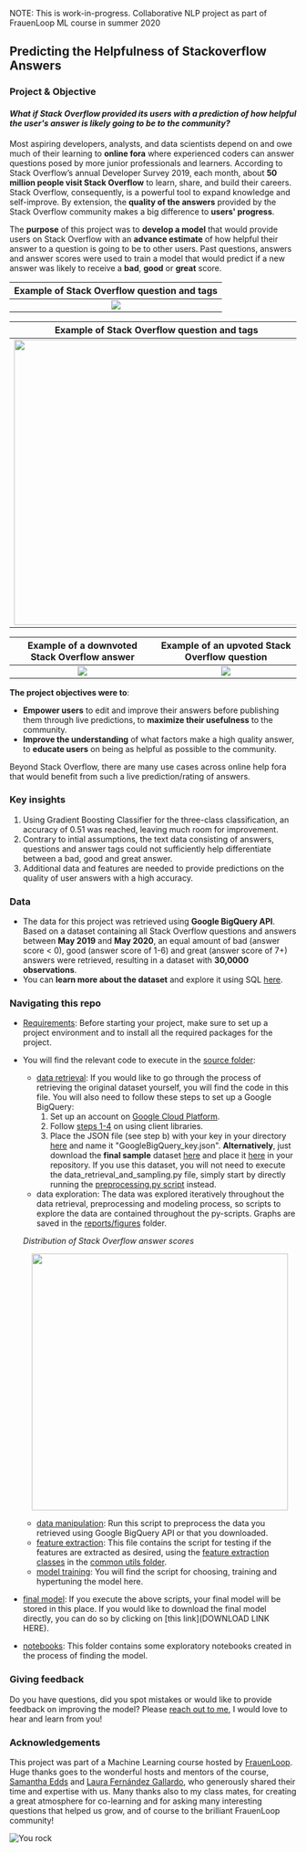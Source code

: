 NOTE: This is work-in-progress. Collaborative NLP project as part of FrauenLoop ML course in summer 2020

## Predicting the Helpfulness of Stackoverflow Answers

### Project & Objective

#### *What if Stack Overflow provided its users with a prediction of how helpful the user's answer is likely going to be to the community?*

Most aspiring developers, analysts, and data scientists depend on and owe much of their learning to **online fora** where experienced coders can answer questions posed by more junior professionals and learners. According to Stack Overflow’s annual Developer Survey 2019, each month, about **50 million people visit Stack Overflow** to learn, share, and build their careers. Stack Overflow, consequently, is a powerful tool to expand knowledge and self-improve. By extension, the **quality of the answers** provided by the Stack Overflow community makes a big difference to **users' progress**. 

The **purpose** of this project was to **develop a model** that would provide users on Stack Overflow with an **advance estimate** of how helpful their answer to a question is going to be to other users. Past questions, answers and answer scores were used to train a model that would predict if a new answer was likely to receive a **bad**, **good** or **great** score. 

Example of Stack Overflow question and tags |
:-------------------------:|
![](https://raw.githubusercontent.com/HDMax93/Predicting-Helpfulness-Of-Stackoverflow-Answers/master/reports/figures/StackOverflow_Question_Tag.jpg) |


Example of Stack Overflow question and tags |
:-------------------------:|
<img src="https://raw.githubusercontent.com/HDMax93/Predicting-Helpfulness-Of-Stackoverflow-Answers/master/reports/figures/StackOverflow_Question_Tag.jpg" width="500"/> |


Example of a downvoted Stack Overflow answer | Example of an upvoted Stack Overflow question
:-------------------------:|:-------------------------:
![](https://raw.githubusercontent.com/HDMax93/Predicting-Helpfulness-Of-Stackoverflow-Answers/master/reports/figures/StackOverflow_BadQuestion.png)  |  ![](https://raw.githubusercontent.com/HDMax93/Predicting-Helpfulness-Of-Stackoverflow-Answers/master/reports/figures/StackOverflow_GoodAnswer.jpg)

**The project objectives were to**:

- **Empower users** to edit and improve their answers before publishing them through live predictions, to **maximize their usefulness** to the community.
- **Improve the understanding** of what factors make a high quality answer, to **educate users** on being as helpful as possible to the community.

Beyond Stack Overflow, there are many use cases across online help fora that would benefit from such a live prediction/rating of answers.

### Key insights

1. Using Gradient Boosting Classifier for the three-class classification, an accuracy of 0.51 was reached, leaving much room for improvement.
2. Contrary to intial assumptions, the text data consisting of answers, questions and answer tags could not sufficiently help differentiate between a bad, good and great answer.
3. Additional data and features are needed to provide predictions on the quality of user answers with a high accuracy.

### Data

- The data for this project was retrieved using **Google BigQuery API**. Based on a dataset containing all Stack Overflow questions and answers between **May 2019** and **May 2020**, an equal amount of bad (answer score < 0), good (answer score of 1-6) and great (answer score of 7+) answers were retrieved, resulting in a dataset with **30,0000 observations**.
- You can **learn more about the dataset** and explore it using SQL [here](https://console.cloud.google.com/marketplace/product/stack-exchange/stack-overflow?project=frauenloop-nlp-2020&folder=&organizationId=). 

### Navigating this repo

- [Requirements](https://github.com/HDMax93/Predicting-Helpfulness-Of-Stackoverflow-Answers/blob/master/requirements.txt): Before starting your project, make sure to set up a project environment and to install all the required packages for the project. 
- You will find the relevant code to execute in the [source folder](src/):
    - [data retrieval](src/data_retrieval_and_sampling.py): If you would like to go through the process of retrieving the original dataset yourself, you will find the code in this file. You will also need to follow these steps to set up a Google BigQuery:
        1. Set up an account on [Google Cloud Platform](https://console.cloud.google.com/).
        2. Follow [steps 1-4](https://cloud.google.com/bigquery/docs/quickstarts/quickstart-client-libraries#client-libraries-install-python) on using client libraries.
        3. Place the JSON file (see step b) with your key in your directory [here](data/raw) and name it "GoogleBigQuery_key.json".
    **Alternatively**, just download the **final sample** dataset [here](https://drive.google.com/file/d/1ve6gzOKgJhdESAv2MLImbqZRi4VsSL5q/view?usp=sharing) and place it [here](data/raw) in your repository. If you use this dataset, you will not need to execute the data_retrieval_and_sampling.py file, simply start by directly running the [preprocessing.py script](src/preprocessing.py) instead.
    - data exploration: The data was explored iteratively throughout the data retrieval, preprocessing and modeling process, so scripts to explore the data are contained throughout the py-scripts. Graphs are saved in the [reports/figures](reports/figures) folder.

    *Distribution of Stack Overflow answer scores*
    <p align="center">
    <img src="https://raw.githubusercontent.com/HDMax93/Predicting-Helpfulness-Of-Stackoverflow-Answers/master/reports/figures/stackoverflow_answerscore_distribution.png" width="450"/> </p>
    
    
    - [data manipulation](src/preprocessing.py): Run this script to preprocess the data you retrieved using Google BigQuery API or that you downloaded.
    - [feature extraction](src/feature_extraction.py): This file contains the script for testing if the features are extracted as desired, using the [feature extraction classes](src/common_utils/feature_helpers) in the [common utils folder](src/common_utils).
    - [model training](src/modeling.py): You will find the script for choosing, training and hypertuning the model here.
- [final model](models): If you execute the above scripts, your final model will be stored in this place. If you would like to download the final model directly, you can do so by clicking on [this link](DOWNLOAD LINK HERE).
- [notebooks](notebooks): This folder contains some exploratory notebooks created in the process of finding the model.

### Giving feedback

Do you have questions, did you spot mistakes or would like to provide feedback on improving the model? Please [reach out to me](mailto:henriekemax@googlemail.com?subject=[Feedback-On-GitHub-Stackoverflow-Project]), I would love to hear and learn from you!

### Acknowledgements 

This project was part of a Machine Learning course hosted by [FrauenLoop](https://www.frauenloop.org/).
Huge thanks goes to the wonderful hosts and mentors of the course, [Samantha Edds](https://github.com/samanthaedds) and [Laura Fernández Gallardo](https://github.com/laufergall), who generously shared their time and expertise with us.
Many thanks also to my class mates, for creating a great atmosphere for co-learning and for asking many interesting questions that helped us grow, and of course to the brilliant FrauenLoop community!

![You rock](https://michellecarlslund.com/wp-content/uploads/2018/02/you-rock.jpg)